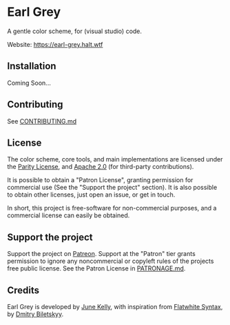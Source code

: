 # Earl Grey

A gentle color scheme, for (visual studio) code.

Website: https://earl-grey.halt.wtf


## Installation

Coming Soon...


## Contributing

See [CONTRIBUTING.md](./CONTRIBUTING.md)


## License

The color scheme, core tools, and main implementations are licensed under the [Parity License](./LICENSE-PARITY.md), and [Apache 2.0](./LICENSE-APACHE.txt) 
(for third-party contributions).

It is possible to obtain a "Patron License", granting permission for commercial use (See the "Support the project" section). It is also possible to obtain other licenses, just open an issue, or get in touch.

In short, this project is free-software for non-commercial purposes, and a
commercial license can easily be obtained.

## Support the project

Support the project on [Patreon](https://www.patreon.com/junek). Support at the 
"Patron" tier grants permission to ignore any noncommercial or copyleft rules of the 
projects free public license. See the Patron License in [PATRONAGE.md](./PATRONAGE.md).


## Credits

Earl Grey is developed by [June Kelly](https://halt.wtf), with inspiration from
[Flatwhite Syntax](https://github.com/biletskyy/flatwhite-syntax), by
[Dmitry Biletskyy](https://github.com/biletskyy).

